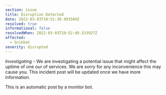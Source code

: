 ```yaml
---
section: issue
title: Disruption Detected
date: 2022-03-03T10:51:38.993504Z
resolved: true
informational: false
resolvedWhen: 2022-03-03T10:52:48.533927Z
affected:
  - Snikket
severity: disrupted
---
```

*Investigating* - We are investigating a potential issue that might affect the uptime of one our of services. We are sorry for any inconvenience this may cause you. This incident post will be updated once we have more information.

This is an automatic post by a monitor bot.
        